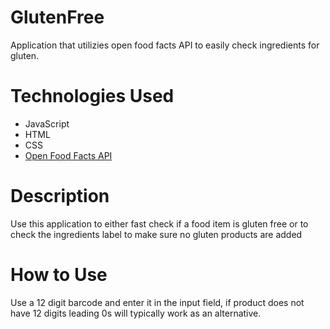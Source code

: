 # GlutenFree
 Application that utilizies open food facts API to easily check ingredients for gluten.

# Technologies Used
* JavaScript
* HTML
* CSS
* [Open Food Facts API](https://world.openfoodfacts.org/data)

# Description
Use this application to either fast check if a food item is gluten free or to check the ingredients label to make sure no gluten products are added

# How to Use
Use a 12 digit barcode and enter it in the input field, if product does not have 12 digits leading 0s will typically work as an alternative.


